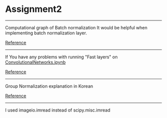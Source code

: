 
# Assignment2

---

Computational graph of Batch normalization
It would be helpful when implementing batch normalization layer.

[Reference](https://kratzert.github.io/2016/02/12/understanding-the-gradient-flow-through-the-batch-normalization-layer.html)

---
If You have any problems with running "Fast layers" on [ConvolutionalNetworks.ipynb](https://github.com/minlee077/CS231N_Assignments_2018/blob/master/Assignment2/ConvolutionalNetworks.ipynb)

[Reference](https://stackoverflow.com/questions/38993332/global-name-col2im-6d-cython-is-not-defined-cs231n)

---

Group Normalization explanation in Korean

[Reference](https://blog.lunit.io/2018/04/12/group-normalization/)

---

I used imageio.imread instead of scipy.misc.imread